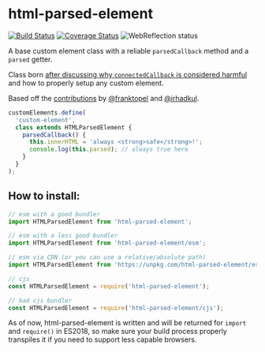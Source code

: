# html-parsed-element

[![Build Status](https://travis-ci.com/WebReflection/html-parsed-element.svg?branch=master)](https://travis-ci.com/WebReflection/html-parsed-element) [![Coverage Status](https://coveralls.io/repos/github/WebReflection/html-parsed-element/badge.svg?branch=master)](https://coveralls.io/github/WebReflection/html-parsed-element?branch=master) ![WebReflection status](https://offline.report/status/webreflection.svg)

A base custom element class with a reliable `parsedCallback` method and a `parsed` getter.

Class born [after discussing why `connectedCallback` is considered harmful](https://github.com/w3c/webcomponents/issues/551#issuecomment-429262811) and how to properly setup any custom element.

Based off the [contributions](https://github.com/w3c/webcomponents/issues/551#issuecomment-431258689) by [@franktopel](https://github.com/franktopel) and [@irhadkul](https://github.com/irhadkul).

```js
customElements.define(
  'custom-element',
  class extends HTMLParsedElement {
    parsedCallback() {
      this.innerHTML = 'always <strong>safe</strong>!';
      console.log(this.parsed); // always true here
    }
  }
);
```

## How to install:

```js
// esm with a good bundler
import HTMLParsedElement from 'html-parsed-element';

// esm with a less good bundler
import HTMLParsedElement from 'html-parsed-element/esm';

// esm via CDN (or you can use a relative/absolute path)
import HTMLParsedElement from 'https://unpkg.com/html-parsed-element/esm/index.js';

// cjs
const HTMLParsedElement = require('html-parsed-element');

// bad cjs bundler
const HTMLParsedElement = require('html-parsed-element/cjs');
```

As of now, html-parsed-element is written and will be returned for `import` and `require()` in ES2018, so make sure your build process properly transpiles it if you need to support less capable browsers.
